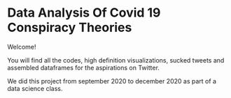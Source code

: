 # Data Analysis Of Covid 19 Conspiracy Theories

Welcome!

You will find all the codes, high definition visualizations, sucked tweets and assembled dataframes for the aspirations on Twitter.

We did this project from september 2020 to december 2020 as part of a data science class.
